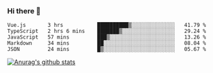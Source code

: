 ### Hi there 👋



<!--
**webB1an/webB1an** is a ✨ _special_ ✨ repository because its `README.md` (this file) appears on your GitHub profile.

Here are some ideas to get you started:

- 🔭 I’m currently working on ...
- 🌱 I’m currently learning ...
- 👯 I’m looking to collaborate on ...
- 🤔 I’m looking for help with ...
- 💬 Ask me about ...
- 📫 How to reach me: ...
- 😄 Pronouns: ...
- ⚡ Fun fact: ...
-->

<!--START_SECTION:waka-->
```text
Vue.js       3 hrs           ██████████▒░░░░░░░░░░░░░░   41.79 % 
TypeScript   2 hrs 6 mins    ███████▒░░░░░░░░░░░░░░░░░   29.24 % 
JavaScript   57 mins         ███▒░░░░░░░░░░░░░░░░░░░░░   13.26 % 
Markdown     34 mins         ██░░░░░░░░░░░░░░░░░░░░░░░   08.04 % 
JSON         24 mins         █▒░░░░░░░░░░░░░░░░░░░░░░░   05.67 % 
```
<!--END_SECTION:waka-->


[![Anurag's github stats](https://github-readme-stats.vercel.app/api?username=webB1an&show_icons=true&theme=radical)](https://github.com/anuraghazra/github-readme-stats)

